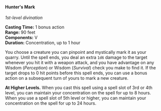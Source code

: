 #### Hunter's Mark
<!-- markdownlint-disable link-image-reference-definitions -->
[_metadata_:spell_name]:- "Hunter's Mark"
[_metadata_:spell_level]:- "1"
[_metadata_:spell_school]:- "divination"
[_metadata_:ritual]:- "false"
[_metadata_:casting_time_amount]:- "1"
[_metadata_:casting_time_unit]:- "bonus action"
[_metadata_:range]:- "90 feet"
[_metadata_:target]:- "one creature you can pinpoint"
[_metadata_:components_verbal]:- "true"
[_metadata_:components_somatic]:- "false"
[_metadata_:components_material]:- "false"
[_metadata_:duration]:- "1 hour"
[_metadata_:concentration]:- "true"
[_metadata_:damage_formula]:- "1d6"
[_metadata_:damage_type]:- "weapon"
[_metadata_:compared_to_wotc_srd_5.1]:- "mechanics_same_wording_different"
[_metadata_:compared_to_a5e_srd]:- "added"
<!-- markdownlint-disable-next-line no-emphasis-as-heading -->
_1st-level divination_

**Casting Time:** 1 bonus action \
**Range:** 90 feet \
**Components:** V \
**Duration:** Concentration, up to 1 hour

You choose a creature you can pinpoint and mystically mark it as your quarry.
Until the spell ends, you deal an extra `1d6` damage to the target whenever you hit it with a weapon attack, and you have advantage on any Wisdom (_Perception_) or Wisdom (_Survival_) check you make to find it.
If the target drops to 0 hit points before this spell ends, you can use a bonus action on a subsequent turn of yours to mark a new creature.

**At Higher Levels.**
When you cast this spell using a spell slot of 3rd or 4th level, you can maintain your concentration on the spell for up to 8 hours.
When you use a spell slot of 5th level or higher, you can maintain your concentration on the spell for up to 24 hours.
